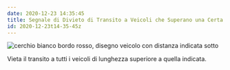 ```yaml
---
date: 2020-12-23 14:35:45
title: Segnale di Divieto di Transito a Veicoli che Superano una Certa Lunghezza
id: 2020-12-23t14-35-45z
---
```


![cerchio bianco bordo rosso, disegno veicolo con distanza indicata
sotto](./images/divieto-transito-lunghezza.png)

Vieta il transito a tutti i veicoli di lunghezza superiore a quella indicata.
